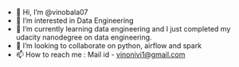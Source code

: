 - 👋 Hi, I’m @vinobala07
- 👀 I’m interested in Data Engineering
- 🌱 I’m currently learning data engineering and I just completed my udacity nanodegree on data engineering.
- 💞️ I’m looking to collaborate on python, airflow and spark
- 📫 How to reach me : Mail id - vinonivi1@gmail.com

<!---
vinobala07/vinobala07 is a ✨ special ✨ repository because its `README.md` (this file) appears on your GitHub profile.
You can click the Preview link to take a look at your changes.
--->
